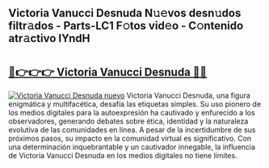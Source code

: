 ## Victoria Vanucci Desnuda N𝚞𝚎vos desn𝚞dos filtr𝚊dos - Parts-LC1 F𝚘tos vid𝚎o - C𝚘ntenido atr𝚊ctivo IYndH

# <h2><a href="http://mbaouur.tromn.icu/?c=Victoria+Vanucci+Desnuda">🔗👉👉👉 Victoria Vanucci Desnuda 🔗🔗</a></h2>

[![Victoria Vanucci Desnuda nuevo](https://i.imgur.com/pEAQMta.gif)](http://mbaouur.tromn.icu/?c=Victoria+Vanucci+Desnuda)
Victoria Vanucci Desnuda, una figura enigmática y multifacética, desafía las etiquetas simples. Su uso pionero de los medios digitales para la autoexpresión ha cautivado y enfurecido a los observadores, generando debates sobre ética, identidad y la naturaleza evolutiva de las comunidades en línea. A pesar de la incertidumbre de sus próximos pasos, su impacto en la comunidad virtual es significativo. Con una determinación inquebrantable y un cautivador innegable, la influencia de Victoria Vanucci Desnuda en los medios digitales no tiene límites.
